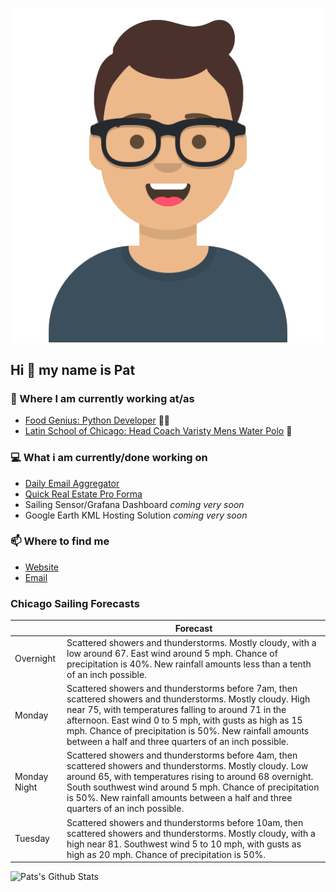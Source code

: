 [![Social banner for p-j-falconer](https://raw.githubusercontent.com/P-J-FALCONER/P-J-FALCONER/master/assets/avataaars.svg)](https://patfalconer.com/)
## Hi :wave: my name is Pat

### 💼 Where I am currently working at/as
- [Food Genius: Python Developer](https://getfoodgenius.com/) 🍔🐍
- [Latin School of Chicago: Head Coach Varisty Mens Water Polo](https://www.latinschool.org/) 🤽


### 💻 What i am currently/done working on
 - [Daily Email Aggregator](https://github.com/P-J-FALCONER/dott_daily_mail)
 - [Quick Real Estate Pro Forma](https://github.com/P-J-FALCONER/henry)
 - Sailing Sensor/Grafana Dashboard *coming very soon*
 - Google Earth KML Hosting Solution *coming very soon*

### 📫 Where to find me
 - [Website](https://patfalconer.com/)
 - [Email](mailto:patrick.j.falconer@gmail.com)


### Chicago Sailing Forecasts
|   | Forecast  |
|---|---|
| Overnight | Scattered showers and thunderstorms. Mostly cloudy, with a low around 67. East wind around 5 mph. Chance of precipitation is 40%. New rainfall amounts less than a tenth of an inch possible. |
| Monday | Scattered showers and thunderstorms before 7am, then scattered showers and thunderstorms. Mostly cloudy. High near 75, with temperatures falling to around 71 in the afternoon. East wind 0 to 5 mph, with gusts as high as 15 mph. Chance of precipitation is 50%. New rainfall amounts between a half and three quarters of an inch possible. |
| Monday Night | Scattered showers and thunderstorms before 4am, then scattered showers and thunderstorms. Mostly cloudy. Low around 65, with temperatures rising to around 68 overnight. South southwest wind around 5 mph. Chance of precipitation is 50%. New rainfall amounts between a half and three quarters of an inch possible. |
| Tuesday | Scattered showers and thunderstorms before 10am, then scattered showers and thunderstorms. Mostly cloudy, with a high near 81. Southwest wind 5 to 10 mph, with gusts as high as 20 mph. Chance of precipitation is 50%. |

![Pats's Github Stats](https://github-readme-stats.vercel.app/api?username=p-j-falconer&show_icons=true&theme=radical)
